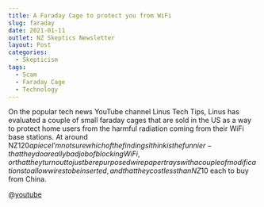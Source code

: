 ```yaml
---
title: A Faraday Cage to protect you from WiFi
slug: faraday
date: 2021-01-11
outlet: NZ Skeptics Newsletter
layout: Post
categories:
  - Skepticism
tags:
  - Scam
  - Faraday Cage
  - Technology
---
```


On the popular tech news YouTube channel Linus Tech Tips, Linus has evaluated a couple of small faraday cages that are sold in the US as a way to protect home users from the harmful radiation coming from their WiFi base stations. At around NZ$120 a piece I’m not sure which of the findings I think is the funnier - that they do a really bad job of blocking WiFi, or that they turn out to just be repurposed wire paper trays with a couple of modifications to allow wires to be inserted, and that they cost less than NZ$10 each to buy from China.

<!-- more -->

@[youtube](https://youtu.be/sLM_vO4d2Jg)
